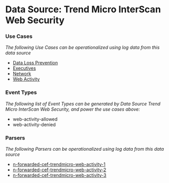 Data Source: Trend Micro InterScan Web Security
===============================================

### Use Cases

_The following Use Cases can be operationalized using log data from this data source_

* [Data Loss Prevention](usecase_data_loss_prevention.md)
* [Executives](usecase_executives.md)
* [Network](usecase_network.md)
* [Web Activity](usecase_web_activity.md)


### Event Types

_The following list of Event Types can be generated by Data Source Trend Micro InterScan Web Security, and power the use cases above:_

- web-activity-allowed
- web-activity-denied


### Parsers

_The following Parsers can be operationalized using log data from this data source_

* [n-forwarded-cef-trendmicro-web-activity-1](parserContent_n-forwarded-cef-trendmicro-web-activity-1.md)
* [n-forwarded-cef-trendmicro-web-activity-2](parserContent_n-forwarded-cef-trendmicro-web-activity-2.md)
* [n-forwarded-cef-trendmicro-web-activity-3](parserContent_n-forwarded-cef-trendmicro-web-activity-3.md)
